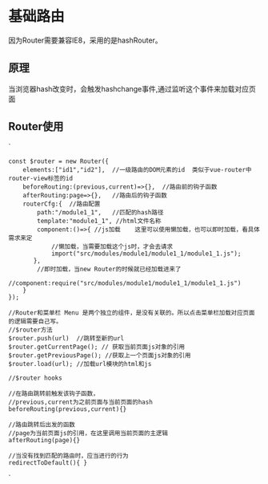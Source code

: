 # 基础路由  
 
因为Router需要兼容IE8，采用的是hashRouter。

## 原理  
当浏览器hash改变时，会触发hashchange事件,通过监听这个事件来加载对应页面

## Router使用

`

    const $router = new Router({  
        elements:["id1","id2"],  //一级路由的DOM元素的id  类似于vue-router中router-view标签的id  
        beforeRouting:(previous,current)=>{},  //路由前的钩子函数    
        afterRouting:page=>{},   //路由后的钩子函数  
        routerCfg:{  //路由配置  
            path:"/module1_1",   //匹配的hash路径  
            template:"module1_1", //html文件名称  
            component:()=>{ //js加载    这里可以使用懒加载，也可以即时加载，看具体需求来定  
                //懒加载，当需要加载这个js时，才会去请求  
                import("src/modules/module1/module1_1/module1_1.js");  
           },  
            //即时加载，当new Router的时候就已经加载进来了  
            //component:require("src/modules/module1/module1_1/module1_1.js")     
        }  
    });  

    //Router和菜单栏 Menu 是两个独立的组件，是没有关联的。所以点击菜单栏加载对应页面的逻辑需要自己写。
    //$router方法
    $router.push(url)  //跳转至新的url 
    $router.getCurrentPage(); // 获取当前页面js对象的引用
    $router.getPreviousPage(); //获取上一个页面js对象的引用 
    $router.load(url); //加载url模块的html和js

    //$router hooks

    //在路由跳转前触发该钩子函数，
    //previous,current为之前页面与当前页面的hash
    beforeRouting(previous,current){}  

    //路由跳转后出发的函数  
    //page为当前页面js的引用，在这里调用当前页面的主逻辑  
    afterRouting(page){}

    //当没有找到匹配的路由时，应当进行的行为 
    redirectToDefault(){ }
`